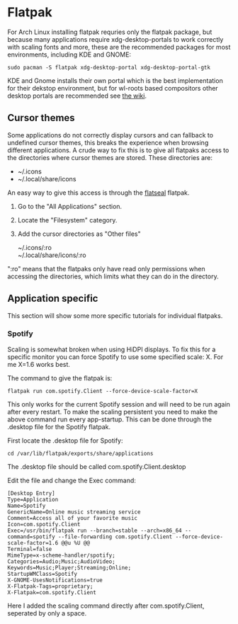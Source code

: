 # Flatpak

For Arch Linux installing flatpak requries only the flatpak package, but because many applications require xdg-desktop-portals to work correctly with scaling fonts and more, these are the recommended packages for most environments, including KDE and GNOME:

    sudo pacman -S flatpak xdg-desktop-portal xdg-desktop-portal-gtk

KDE and Gnome installs their own portal which is the best implementation for their dekstop environment, but for wl-roots based compositors other desktop portals are recommended see [the wiki](https://wiki.archlinux.org/title/XDG_Desktop_Portal).

## Cursor themes

Some applications do not correctly display cursors and can fallback to undefined cursor themes, this breaks the experience when browsing different applications. A crude way to fix this is to give all flatpaks access to the directories where cursor themes are stored. These directories are:
- ~/.icons
- ~/.local/share/icons

An easy way to give this access is through the [flatseal](https://flathub.org/apps/com.github.tchx84.Flatseal) flatpak.

1. Go to the "All Applications" section.
2. Locate the "Filesystem" category.
3. Add the cursor directories as "Other files"

    ~/.icons/:ro  
    ~/.local/share/icons/:ro

":ro" means that the flatpaks only have read only permissions when accessing the directories, which limits what they can do in the directory.

## Application specific

This section will show some more specific tutorials for individual flatpaks.

### Spotify

Scaling is somewhat broken when using HiDPI displays. To fix this for a specific monitor you can force Spotify to use some specified scale: X. For me X=1.6 works best.

The command to give the flatpak is:

    flatpak run com.spotify.Client --force-device-scale-factor=X

This only works for the current Spotify session and will need to be run again after every restart. To make the scaling persistent you need to make the above command run every app-startup. This can be done through the .desktop file for the Spotify flatpak.

First locate the .desktop file for Spotify:

    cd /var/lib/flatpak/exports/share/applications

The .desktop file should be called  com.spotify.Client.desktop

Edit the file and change the Exec command:

    [Desktop Entry]
    Type=Application
    Name=Spotify
    GenericName=Online music streaming service
    Comment=Access all of your favorite music
    Icon=com.spotify.Client
    Exec=/usr/bin/flatpak run --branch=stable --arch=x86_64 --command=spotify --file-forwarding com.spotify.Client --force-device-scale-factor=1.6 @@u %U @@
    Terminal=false
    MimeType=x-scheme-handler/spotify;
    Categories=Audio;Music;AudioVideo;
    Keywords=Music;Player;Streaming;Online;
    StartupWMClass=Spotify
    X-GNOME-UsesNotifications=true
    X-Flatpak-Tags=proprietary;
    X-Flatpak=com.spotify.Client

Here I added the scaling command directly after com.spotify.Client, seperated by only a space.
